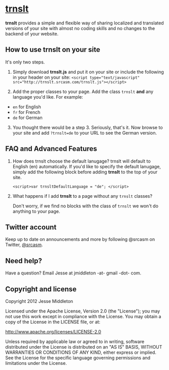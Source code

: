 [trnslt](http://trnslt.com)
=================

**trnslt** provides a simple and flexible way of sharing localized and translated versions of your site with almost no coding skills and no changes to the backend of your website.


How to use trnslt on your site
-----------

It's only two steps.

1. Simply download **trnslt.js** and put it on your site or include the following in your header on your site:
   `<script type="text/javascript" src="http://trnslt.srcasm.com/trnslt.js"></script>`

2. Add the proper classes to your page. Add the class `trnslt` **and** any language you'd like. For example:
 * `en` for English
 * `fr` for French
 * `de` for German

3. You thought there would be a step 3. Seriously, that's it. Now browse to your site and add `?trnslt=de` to your URL to see the German version.


FAQ and Advanced Features
---------------
1. How does trnslt choose the default lanugage?
   trnslt will default to English (en) automatically. If you'd like to specify the default lanugage, simply add the following block before adding **trnslt** to the top of your site.
   
   `<script>var trnsltDefaultLanguage = "de"; </script>`
   
2. What happens if I add **trnslt** to a page without any `trnslt` classes?

   Don't worry, if we find no blocks with the class of `trnslt` we won't do anything to your page.


Twitter account
---------------

Keep up to date on announcements and more by following @srcasm on Twitter, [@srcasm](http://twitter.com/srcasm).



Need help?
------------

Have a question? Email Jesse at jmiddleton -at- gmail -dot- com.



Copyright and license
---------------------

Copyright 2012 Jesse Middleton

Licensed under the Apache License, Version 2.0 (the "License");
you may not use this work except in compliance with the License.
You may obtain a copy of the License in the LICENSE file, or at:

   http://www.apache.org/licenses/LICENSE-2.0

Unless required by applicable law or agreed to in writing, software
distributed under the License is distributed on an "AS IS" BASIS,
WITHOUT WARRANTIES OR CONDITIONS OF ANY KIND, either express or implied.
See the License for the specific language governing permissions and
limitations under the License.
